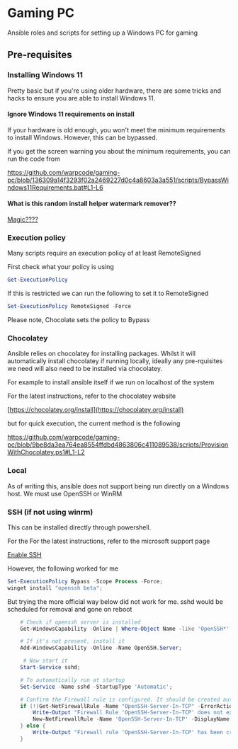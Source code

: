 # Gaming PC

Ansible roles and scripts for setting up a Windows PC for gaming

## Pre-requisites

### Installing Windows 11

Pretty basic but if you're using older hardware, there are some tricks and hacks to ensure you are able to install Windows 11.

#### Ignore Windows 11 requirements on install

If your hardware is old enough, you won't meet the minimum requirements to install Windows. However, this can be bypassed.

If you get the screen warning you about the minimum requirements, you can run the code from

https://github.com/warpcode/gaming-pc/blob/136309a14f3293f02a2469227d0c4a8603a3a551/scripts/BypassWindows11Requirements.bat#L1-L6

#### What is this random install helper watermark remover??

[Magic????](https://github.com/massgravel/Microsoft-Activation-Scripts)

### Execution policy

Many scripts require an execution policy of at least RemoteSigned

First check what your policy is using

```powershell
Get-ExecutionPolicy
```

If this is restricted we can run the following to set it to RemoteSigned

```powershell
Set-ExecutionPolicy RemoteSigned -Force
```

Please note, Chocolate sets the policy to Bypass

### Chocolatey

Ansible relies on chocolatey for installing packages.
Whilst it will automatically install chocolatey if running locally, ideally any
pre-rquisites we need will also need to be installed via chocolatey.

For example to install ansible itself if we run on localhost of the system

For the latest instructions, refer to the chocolatey website

[https://chocolatey.org/install](https://chocolatey.org/install)

but for quick execution, the current method is the following

https://github.com/warpcode/gaming-pc/blob/9be8da3ea764ea8554ffdbd4863806c411089538/scripts/ProvisionWithChocolatey.ps1#L1-L2

### Local

As of writing this, ansible does not support being run directly on a Windows host. 
We must use OpenSSH or WinRM

### SSH (if not using winrm)

This can be installed directly through powershell.

For the For the latest instructions, refer to the microsoft support page

[Enable SSH](https://learn.microsoft.com/en-us/windows-server/administration/openssh/openssh_install_firstuse?tabs=powershell&pivots=windows-server-2025#enable-openssh-for-windows-server-2025)

However, the following worked for me

```powershell
Set-ExecutionPolicy Bypass -Scope Process -Force;
winget install "openssh beta";
```

But trying the more official way below did not work for me.
sshd would be scheduled for removal and gone on reboot

```powershell
    # Check if openssh server is installed
    Get-WindowsCapability -Online | Where-Object Name -like 'OpenSSH*'

    # If it's not present, install it
    Add-WindowsCapability -Online -Name OpenSSH.Server;

     # Now start it
    Start-Service sshd;

    # To automatically run at startup
    Set-Service -Name sshd -StartupType 'Automatic';

    # Confirm the Firewall rule is configured. It should be created automatically by setup. Run the following to verify
    if (!(Get-NetFirewallRule -Name "OpenSSH-Server-In-TCP" -ErrorAction SilentlyContinue | Select-Object Name, Enabled)) {
        Write-Output "Firewall Rule 'OpenSSH-Server-In-TCP' does not exist, creating it..."
        New-NetFirewallRule -Name 'OpenSSH-Server-In-TCP' -DisplayName 'OpenSSH Server (sshd)' -Enabled True -Direction Inbound -Protocol TCP -Action Allow -LocalPort 22
    } else {
        Write-Output "Firewall rule 'OpenSSH-Server-In-TCP' has been created and exists."
    }
```

